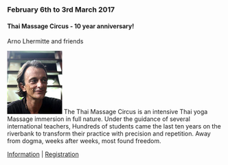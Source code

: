 <div class="event" data-start="06/02/2017" data-end="03/03/2017">

### February 6th to 3rd March 2017

#### Thai Massage Circus - 10 year anniversary!

Arno Lhermitte and friends 

![arno](assets/img/teachers/arno.jpg) The Thai Massage Circus is an intensive Thai yoga Massage immersion in full nature.  Under the guidance of several international teachers, Hundreds of students came the last ten years on the riverbank to transform their practice with precision and repetition. Away from dogma, weeks after weeks, most found freedom.

[Information](mailto:arnothehermit@hotmail.com) | [Registration](http://www.thaimassagecircus.com)

</div>
